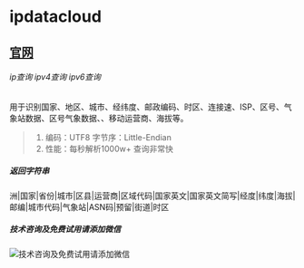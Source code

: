 ipdatacloud
=============

## [官网](https://www.ipdatacloud.com)

###### ip查询 ipv4查询 ipv6查询

用于识别国家、地区、城市、经纬度、邮政编码、时区、连接速、ISP、区号、气象站数据、区号气象数据、、移动运营商、海拔等。

>1. 编码：UTF8 字节序：Little-Endian
>2. 性能：每秒解析1000w+ 查询非常快
##### 返回字符串
洲|国家|省份|城市|区县|运营商|区域代码|国家英文|国家英文简写|经度|纬度|海拔|邮编|城市代码|气象站|ASN码|预留|街道|时区

##### 技术咨询及免费试用请添加微信
![技术咨询及免费试用请添加微信](https://gitee.com/ipdatacloud_admin/ipdatacloud/raw/main/WeChat.png)

